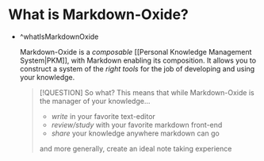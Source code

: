 # What is Markdown-Oxide?

- ^whatIsMarkdownOxide

    Markdown-Oxide is a _composable_ [[Personal Knowledge Management System|PKM]], with Markdown enabling its composition. It allows you to construct a system of the *right tools* for the job of developing and using your knowledge.

    > [!QUESTION] So what?
    > This means that while Markdown-Oxide is the manager of your knowledge...
    > - *write* in your favorite text-editor
    > - *review/study* with your favorite markdown front-end
    > - *share* your knowledge anywhere markdown can go
    > 
    > and more generally, create an ideal note taking experience
